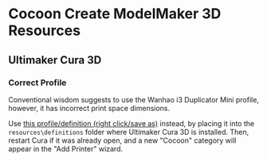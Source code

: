 # Cocoon Create ModelMaker 3D Resources

## Ultimaker Cura 3D

### Correct Profile

Conventional wisdom suggests to use the Wanhao i3 Duplicator Mini profile,
however, it has incorrect print space dimensions.

Use
[this profile/definition (right click/save as)](https://github.com/liamdawson/cocoon-create-model-maker-resources/raw/master/cocoon_create_modelmaker_3d.def.json)
instead, by placing it into the `resources\definitions` folder
where Ultimaker Cura 3D is installed. Then, restart Cura if it was already
open, and a new "Cocoon" category will appear in the "Add Printer" wizard.
